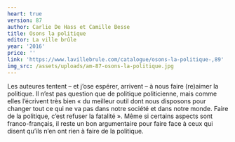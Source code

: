 ```yaml
---
heart: true
version: 87
author: Carlie De Hass et Camille Besse
title: Osons la politique
editor: La ville brûle
year: '2016'
price: ''
link: 'https://www.lavillebrule.com/catalogue/osons-la-politique-,89'
img_src: /assets/uploads/am-87-osons-la-politique.jpg
---
```

Les auteures tentent – et j’ose espérer, arrivent – à nous faire (re)aimer la politique. Il n’est pas question que de politique politicienne, mais comme elles l’écrivent très bien « du meilleur outil dont nous disposons pour changer tout ce qui ne va pas dans notre société et dans notre monde. Faire de la politique, c’est refuser la fatalité ». Même si certains aspects sont franco-français, il reste un bon argumentaire pour faire face à ceux qui disent qu’ils n’en ont rien à faire de la politique.
